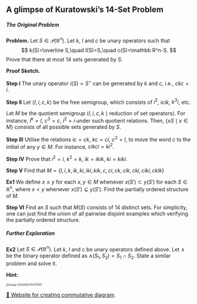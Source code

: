 ## A glimpse of Kuratowski’s 14-Set Problem

##### The Original Problem

**Problem.** Let $S\in\mathcal P(\mathbb R^n)$. Let $k$, $I$ and $c$​ be unary operators such that
$$
k(S)=\overline S,\quad I(S)=S,\quad c(S)=\mathbb R^n-S.
$$
Prove that there at most $14$ sets generated by $S$. 

**Proof Sketch.**  

**Step I** The unary operator $i(S)=S^\circ$ can be generated by $k$ and $c$, i.e., $ckc=i$.

**Step II** Let $\left< I,i,c,k\right>$ be the free semigroup, which consists of $i^2$, $icik$, $k^3i$, etc. 

Let $M$ be the quotient semigroup $\left< I,i,c,k\mid \text{reduction of set operators}\right>$. For instance, $I^k=I$, $c^3=c$, $i^2=i$ under such quotient relations. Then, $\{xS\mid x\in M\}$ consists of all possible sets generated by $S$. 

**Step III** Utilise the relations $ic=ck$, $kc=ci$, $c^2=I$, to move the word $c$ to the initial of any $y\in M$. For instance, $cikci=ki^2$. 

**Step IV** Prove that $i^2=i$, $k^2=k$, $ik=ikik$, $ki=kiki$. 

**Step V** Find that $M=\{I,i,k,ik,ki,iki,kik,c,ci,ck,cik,cki,ciki,ckik\}$

**Ex1** We define $x\leq y$ for each $x,y\in M$ whenever $x(S')\subset y(S')$ for each $S\in\mathbb R^n$, where $x<y$ whenever $x(S')\subsetneq y(S')$. Find the partially ordered structure of $M$. 

**Step VI** Find an $S$ such that $M(S)$ consists of $14$ distinct sets. For simplicity, one can just find the union of all pairwise disjoint examples which verifying the partially ordered structure. 

##### Further Exploration

**Ex2** Let $S\in\mathcal P(\mathbb R^n)$. Let $k$, $I$ and $c$ be unary operators defined above. Let $\land$ be the binary operator defined as $\land(S_1,S_2)=S_1\cap S_2$. State a similar problem and solve it. 

**Hint:** 

<img src="C:\Users\czhan\Desktop\image-20220622152111931.png" alt="image-20220622152111931" style="zoom:50%;" />

[:link: Website for creating commutative diagram](https://q.uiver.app/?q=WzAsMTMsWzEsMCwiayJdLFswLDEsIkkiXSxbMiwxLCJraWsiXSxbMCwyLCJJXFxsYW5kIGtpayJdLFsxLDIsImtpIl0sWzIsMiwiaWsiXSxbMCwzLCJJXFxsYW5kIGtpIl0sWzEsMywiSVxcbGFuZCBpayJdLFsyLDMsImtpXFxsYW5kIGlrIl0sWzAsNCwiSVxcbGFuZCBraVxcbGFuZCBpayJdLFsyLDQsImlraSJdLFsxLDUsIklcXGxhbmQgaWtpIl0sWzEsNiwiaSJdLFswLDFdLFswLDJdLFsxLDNdLFsyLDNdLFsyLDRdLFsyLDVdLFszLDZdLFs0LDZdLFs0LDhdLFs1LDhdLFs1LDddLFszLDddLFs2LDldLFs3LDldLFs4LDldLFs4LDEwXSxbOSwxMV0sWzEwLDExXSxbMTEsMTJdXQ==). 